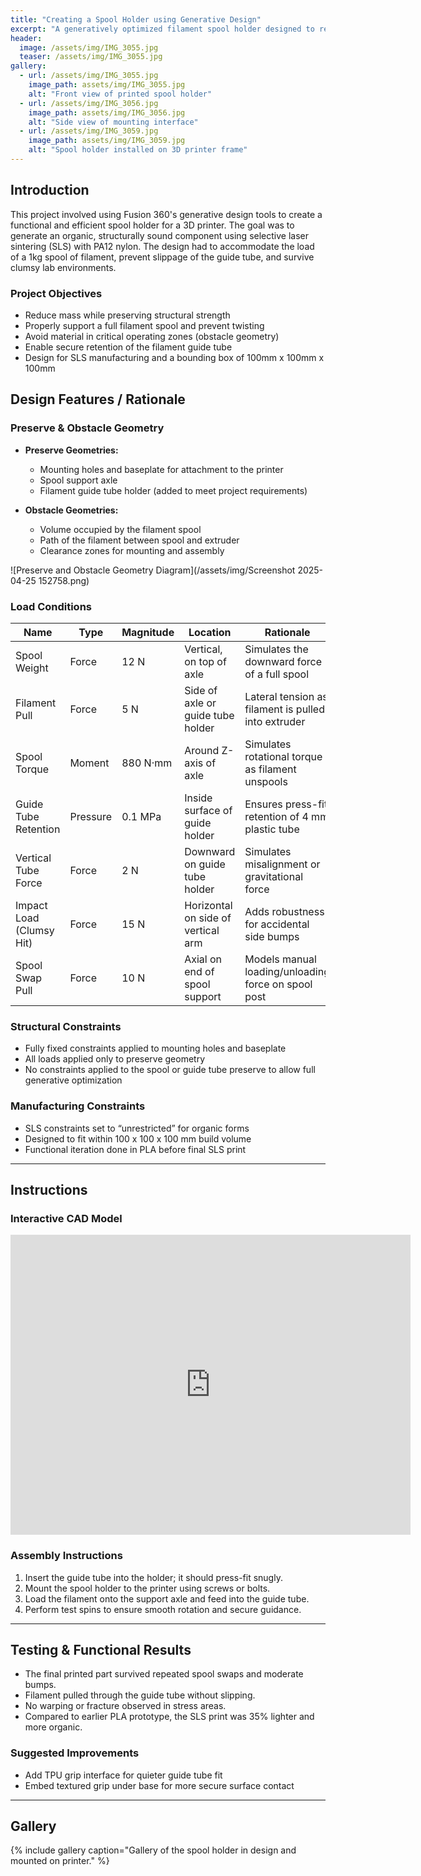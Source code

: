 ```yaml
---
title: "Creating a Spool Holder using Generative Design"
excerpt: "A generatively optimized filament spool holder designed to reduce material use while maintaining strength, featuring multiple preserve/obstacle geometries and realistic mechanical load cases."
header:
  image: /assets/img/IMG_3055.jpg
  teaser: /assets/img/IMG_3055.jpg
gallery:
  - url: /assets/img/IMG_3055.jpg
    image_path: assets/img/IMG_3055.jpg
    alt: "Front view of printed spool holder"
  - url: /assets/img/IMG_3056.jpg
    image_path: assets/img/IMG_3056.jpg
    alt: "Side view of mounting interface"
  - url: /assets/img/IMG_3059.jpg
    image_path: assets/img/IMG_3059.jpg
    alt: "Spool holder installed on 3D printer frame"
---
```


## Introduction

This project involved using Fusion 360's generative design tools to create a functional and efficient spool holder for a 3D printer. The goal was to generate an organic, structurally sound component using selective laser sintering (SLS) with PA12 nylon. The design had to accommodate the load of a 1kg spool of filament, prevent slippage of the guide tube, and survive clumsy lab environments.

### Project Objectives
- Reduce mass while preserving structural strength
- Properly support a full filament spool and prevent twisting
- Avoid material in critical operating zones (obstacle geometry)
- Enable secure retention of the filament guide tube
- Design for SLS manufacturing and a bounding box of 100mm x 100mm x 100mm

## Design Features / Rationale

### Preserve & Obstacle Geometry

- **Preserve Geometries:**
  - Mounting holes and baseplate for attachment to the printer
  - Spool support axle
  - Filament guide tube holder (added to meet project requirements)

- **Obstacle Geometries:**
  - Volume occupied by the filament spool
  - Path of the filament between spool and extruder
  - Clearance zones for mounting and assembly

![Preserve and Obstacle Geometry Diagram](/assets/img/Screenshot 2025-04-25 152758.png)

### Load Conditions

| Name                      | Type       | Magnitude       | Location                          | Rationale                                                   |
|---------------------------|------------|------------------|-----------------------------------|-------------------------------------------------------------|
| Spool Weight             | Force      | 12 N            | Vertical, on top of axle          | Simulates the downward force of a full spool                |
| Filament Pull            | Force      | 5 N             | Side of axle or guide tube holder| Lateral tension as filament is pulled into extruder         |
| Spool Torque             | Moment     | 880 N·mm        | Around Z-axis of axle             | Simulates rotational torque as filament unspools            |
| Guide Tube Retention     | Pressure   | 0.1 MPa         | Inside surface of guide holder    | Ensures press-fit retention of 4 mm plastic tube            |
| Vertical Tube Force      | Force      | 2 N             | Downward on guide tube holder     | Simulates misalignment or gravitational force               |
| Impact Load (Clumsy Hit) | Force      | 15 N            | Horizontal on side of vertical arm| Adds robustness for accidental side bumps                   |
| Spool Swap Pull          | Force      | 10 N            | Axial on end of spool support     | Models manual loading/unloading force on spool post         |

### Structural Constraints

- Fully fixed constraints applied to mounting holes and baseplate
- All loads applied only to preserve geometry
- No constraints applied to the spool or guide tube preserve to allow full generative optimization

### Manufacturing Constraints

- SLS constraints set to “unrestricted” for organic forms
- Designed to fit within 100 x 100 x 100 mm build volume
- Functional iteration done in PLA before final SLS print

---

## Instructions

### Interactive CAD Model
<iframe src="https://vanderbilt643.autodesk360.com/shares/public/SH286ddQT78850c0d8a4c536b47565c88ffa?mode=embed" width="640" height="480" allowfullscreen="true" webkitallowfullscreen="true" mozallowfullscreen="true"  frameborder="0"></iframe>

### Assembly Instructions
1. Insert the guide tube into the holder; it should press-fit snugly.
2. Mount the spool holder to the printer using screws or bolts.
3. Load the filament onto the support axle and feed into the guide tube.
4. Perform test spins to ensure smooth rotation and secure guidance.

---

## Testing & Functional Results

- The final printed part survived repeated spool swaps and moderate bumps.
- Filament pulled through the guide tube without slipping.
- No warping or fracture observed in stress areas.
- Compared to earlier PLA prototype, the SLS print was 35% lighter and more organic.

### Suggested Improvements
- Add TPU grip interface for quieter guide tube fit
- Embed textured grip under base for more secure surface contact

---

## Gallery

{% include gallery caption="Gallery of the spool holder in design and mounted on printer." %}

